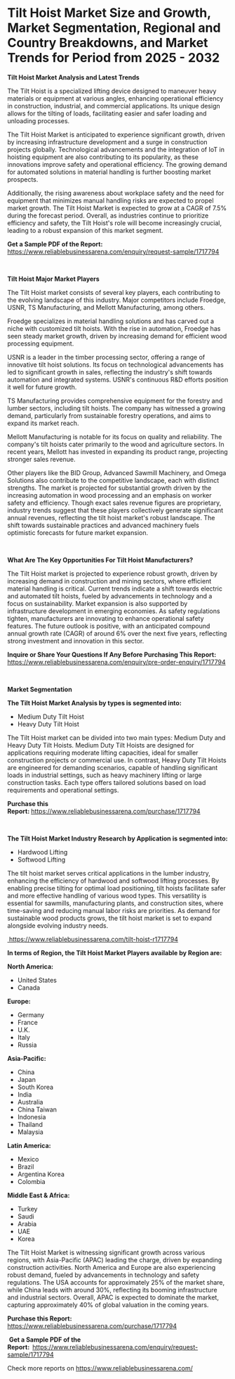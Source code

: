 <p><h1>Tilt Hoist Market Size and Growth, Market Segmentation, Regional and Country Breakdowns, and Market Trends for Period from 2025 -  2032</h1></p><p><strong>Tilt Hoist Market Analysis and Latest Trends</strong></p>
<p><p>The Tilt Hoist is a specialized lifting device designed to maneuver heavy materials or equipment at various angles, enhancing operational efficiency in construction, industrial, and commercial applications. Its unique design allows for the tilting of loads, facilitating easier and safer loading and unloading processes. </p><p>The Tilt Hoist Market is anticipated to experience significant growth, driven by increasing infrastructure development and a surge in construction projects globally. Technological advancements and the integration of IoT in hoisting equipment are also contributing to its popularity, as these innovations improve safety and operational efficiency. The growing demand for automated solutions in material handling is further boosting market prospects.</p><p>Additionally, the rising awareness about workplace safety and the need for equipment that minimizes manual handling risks are expected to propel market growth. The Tilt Hoist Market is expected to grow at a CAGR of 7.5% during the forecast period. Overall, as industries continue to prioritize efficiency and safety, the Tilt Hoist's role will become increasingly crucial, leading to a robust expansion of this market segment.</p></p>
<p><strong>Get a Sample PDF of the Report:&nbsp;</strong> <a href="https://www.reliablebusinessarena.com/enquiry/request-sample/1717794?utm_campaign=2396&utm_medium=2&utm_source=Github&utm_content=ia&utm_term=10042025&utm_id=tilt-hoist">https://www.reliablebusinessarena.com/enquiry/request-sample/1717794</a></p>
<p>&nbsp;</p>
<p><strong>Tilt Hoist Major Market Players</strong></p>
<p><p>The Tilt Hoist market consists of several key players, each contributing to the evolving landscape of this industry. Major competitors include Froedge, USNR, TS Manufacturing, and Mellott Manufacturing, among others. </p><p>Froedge specializes in material handling solutions and has carved out a niche with customized tilt hoists. With the rise in automation, Froedge has seen steady market growth, driven by increasing demand for efficient wood processing equipment. </p><p>USNR is a leader in the timber processing sector, offering a range of innovative tilt hoist solutions. Its focus on technological advancements has led to significant growth in sales, reflecting the industry's shift towards automation and integrated systems. USNR's continuous R&D efforts position it well for future growth.</p><p>TS Manufacturing provides comprehensive equipment for the forestry and lumber sectors, including tilt hoists. The company has witnessed a growing demand, particularly from sustainable forestry operations, and aims to expand its market reach.</p><p>Mellott Manufacturing is notable for its focus on quality and reliability. The company's tilt hoists cater primarily to the wood and agriculture sectors. In recent years, Mellott has invested in expanding its product range, projecting stronger sales revenue.</p><p>Other players like the BID Group, Advanced Sawmill Machinery, and Omega Solutions also contribute to the competitive landscape, each with distinct strengths. The market is projected for substantial growth driven by the increasing automation in wood processing and an emphasis on worker safety and efficiency. Though exact sales revenue figures are proprietary, industry trends suggest that these players collectively generate significant annual revenues, reflecting the tilt hoist market's robust landscape. The shift towards sustainable practices and advanced machinery fuels optimistic forecasts for future market expansion.</p></p>
<p>&nbsp;</p>
<p><strong>What Are The Key Opportunities For Tilt Hoist Manufacturers?</strong></p>
<p><p>The Tilt Hoist market is projected to experience robust growth, driven by increasing demand in construction and mining sectors, where efficient material handling is critical. Current trends indicate a shift towards electric and automated tilt hoists, fueled by advancements in technology and a focus on sustainability. Market expansion is also supported by infrastructure development in emerging economies. As safety regulations tighten, manufacturers are innovating to enhance operational safety features. The future outlook is positive, with an anticipated compound annual growth rate (CAGR) of around 6% over the next five years, reflecting strong investment and innovation in this sector.</p></p>
<p><strong>Inquire or Share Your Questions If Any Before Purchasing This Report:</strong> <a href="https://www.reliablebusinessarena.com/enquiry/pre-order-enquiry/1717794?utm_campaign=2396&utm_medium=2&utm_source=Github&utm_content=ia&utm_term=10042025&utm_id=tilt-hoist">https://www.reliablebusinessarena.com/enquiry/pre-order-enquiry/1717794</a></p>
<p>&nbsp;</p>
<p><strong>Market Segmentation</strong></p>
<p><strong>The Tilt Hoist Market Analysis by types is segmented into:</strong></p>
<p><ul><li>Medium Duty Tilt Hoist</li><li>Heavy Duty Tilt Hoist</li></ul></p>
<p><p>The Tilt Hoist market can be divided into two main types: Medium Duty and Heavy Duty Tilt Hoists. Medium Duty Tilt Hoists are designed for applications requiring moderate lifting capacities, ideal for smaller construction projects or commercial use. In contrast, Heavy Duty Tilt Hoists are engineered for demanding scenarios, capable of handling significant loads in industrial settings, such as heavy machinery lifting or large construction tasks. Each type offers tailored solutions based on load requirements and operational settings.</p></p>
<p><strong>Purchase this Report:&nbsp;</strong><a href="https://www.reliablebusinessarena.com/purchase/1717794?utm_campaign=2396&utm_medium=2&utm_source=Github&utm_content=ia&utm_term=10042025&utm_id=tilt-hoist">https://www.reliablebusinessarena.com/purchase/1717794</a></p>
<p>&nbsp;</p>
<p><strong>The Tilt Hoist Market Industry Research by Application is segmented into:</strong></p>
<p><ul><li>Hardwood Lifting</li><li>Softwood Lifting</li></ul></p>
<p><p>The tilt hoist market serves critical applications in the lumber industry, enhancing the efficiency of hardwood and softwood lifting processes. By enabling precise tilting for optimal load positioning, tilt hoists facilitate safer and more effective handling of various wood types. This versatility is essential for sawmills, manufacturing plants, and construction sites, where time-saving and reducing manual labor risks are priorities. As demand for sustainable wood products grows, the tilt hoist market is set to expand alongside evolving industry needs.</p></p>
<p><a href="https://www.reliablebusinessarena.com/tilt-hoist-r1717794?utm_campaign=2396&utm_medium=2&utm_source=Github&utm_content=ia&utm_term=10042025&utm_id=tilt-hoist">&nbsp;https://www.reliablebusinessarena.com/tilt-hoist-r1717794</a></p>
<p><strong>In terms of Region, the Tilt Hoist Market Players available by Region are:</strong></p>
<p>
    <p> <strong> North America: </strong>
        <ul>
            <li>United States</li>
            <li>Canada</li>
        </ul>
        </p> 
    <p> <strong> Europe: </strong>
        <ul>
            <li>Germany</li>
            <li>France</li>
            <li>U.K.</li>
            <li>Italy</li>
            <li>Russia</li>
        </ul>
        </p> 
    <p> <strong> Asia-Pacific: </strong>
        <ul>
            <li>China</li>
            <li>Japan</li>
            <li>South Korea</li>
            <li>India</li>
            <li>Australia</li>
            <li>China Taiwan</li>
            <li>Indonesia</li>
            <li>Thailand</li>
            <li>Malaysia</li>
        </ul>
        </p> 
    <p> <strong> Latin America: </strong>
        <ul>
            <li>Mexico</li>
            <li>Brazil</li>
            <li>Argentina Korea</li>
            <li>Colombia</li>
        </ul>
        </p> 
    <p> <strong> Middle East & Africa: </strong>
        <ul>
            <li>Turkey</li>
            <li>Saudi</li>
            <li>Arabia</li>
            <li>UAE</li>
            <li>Korea</li>
        </ul>
    </p>
    </p>
<p><p>The Tilt Hoist Market is witnessing significant growth across various regions, with Asia-Pacific (APAC) leading the charge, driven by expanding construction activities. North America and Europe are also experiencing robust demand, fueled by advancements in technology and safety regulations. The USA accounts for approximately 25% of the market share, while China leads with around 30%, reflecting its booming infrastructure and industrial sectors. Overall, APAC is expected to dominate the market, capturing approximately 40% of global valuation in the coming years.</p></p>
<p><strong>Purchase this Report: </strong><a href="https://www.reliablebusinessarena.com/purchase/1717794?utm_campaign=2396&utm_medium=2&utm_source=Github&utm_content=ia&utm_term=10042025&utm_id=tilt-hoist">https://www.reliablebusinessarena.com/purchase/1717794</a></p>
<p>&nbsp;<strong>Get a Sample PDF of the Report:&nbsp;&nbsp;</strong><a href="https://www.reliablebusinessarena.com/enquiry/request-sample/1717794?utm_campaign=2396&utm_medium=2&utm_source=Github&utm_content=ia&utm_term=10042025&utm_id=tilt-hoist">https://www.reliablebusinessarena.com/enquiry/request-sample/1717794</a></p>
<p><strong></strong></p>
<p>Check more reports on <a href="https://www.reliablebusinessarena.com/?utm_campaign=2396&utm_medium=2&utm_source=Github&utm_content=ia&utm_term=10042025&utm_id=tilt-hoist">https://www.reliablebusinessarena.com/</a></p>